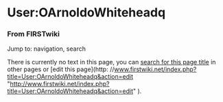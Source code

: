

# User:OArnoldoWhiteheadq

### From FIRSTwiki

Jump to: navigation, search

There is currently no text in this page, you can [search for this page
title](Special:Search/OArnoldoWhiteheadq
"Special:Search/OArnoldoWhiteheadq" ) in other pages or [edit this page](http:
//www.firstwiki.net/index.php?title=User:OArnoldoWhiteheadq&action=edit
"http://www.firstwiki.net/index.php?title=User:OArnoldoWhiteheadq&action=edit"
).


